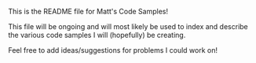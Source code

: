 This is the README file for Matt's Code Samples!

This file will be ongoing and will most likely be used to index and describe the various code samples I 
will (hopefully) be creating.

Feel free to add ideas/suggestions for problems I could work on!
